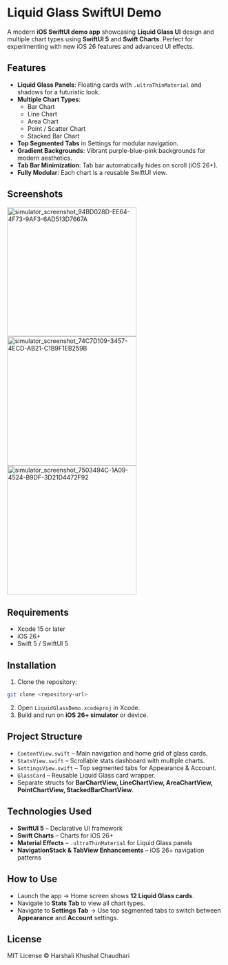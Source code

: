 
# Liquid Glass SwiftUI Demo

A modern **iOS SwiftUI demo app** showcasing **Liquid Glass UI** design and multiple chart types using **SwiftUI 5** and **Swift Charts**. Perfect for experimenting with new iOS 26 features and advanced UI effects.

## Features

- **Liquid Glass Panels**: Floating cards with `.ultraThinMaterial` and shadows for a futuristic look.
- **Multiple Chart Types**:
  - Bar Chart  
  - Line Chart  
  - Area Chart  
  - Point / Scatter Chart  
  - Stacked Bar Chart
- **Top Segmented Tabs** in Settings for modular navigation.
- **Gradient Backgrounds**: Vibrant purple-blue-pink backgrounds for modern aesthetics.
- **Tab Bar Minimization**: Tab bar automatically hides on scroll (iOS 26+).
- **Fully Modular**: Each chart is a reusable SwiftUI view.

## Screenshots
<p float="left">
<img width="300" alt="simulator_screenshot_94BD028D-EE64-4F73-9AF3-6AD513D7667A" src="https://github.com/user-attachments/assets/f40279ac-5066-450a-aae2-c6ba9e24da4f" />
<img width="300" alt="simulator_screenshot_74C7D109-3457-4ECD-AB21-C1B9F1EB259B" src="https://github.com/user-attachments/assets/364dbe60-0189-4f4a-bbab-d80155eb19da" />
<img width="300" alt="simulator_screenshot_7503494C-1A09-4524-B9DF-3D21D4472F92" src="https://github.com/user-attachments/assets/1af3bcaa-bd39-4c7d-85d0-fe5b83e818c2" />
</p>

## Requirements

- Xcode 15 or later  
- iOS 26+  
- Swift 5 / SwiftUI 5

## Installation

1. Clone the repository:  
```bash
git clone <repository-url>
```
2. Open `LiquidGlassDemo.xcodeproj` in Xcode.  
3. Build and run on **iOS 26+ simulator** or device.

## Project Structure

- `ContentView.swift` – Main navigation and home grid of glass cards.  
- `StatsView.swift` – Scrollable stats dashboard with multiple charts.  
- `SettingsView.swift` – Top segmented tabs for Appearance & Account.  
- `GlassCard` – Reusable Liquid Glass card wrapper.  
- Separate structs for **BarChartView, LineChartView, AreaChartView, PointChartView, StackedBarChartView**.

## Technologies Used

- **SwiftUI 5** – Declarative UI framework  
- **Swift Charts** – Charts for iOS 26+  
- **Material Effects** – `.ultraThinMaterial` for Liquid Glass panels  
- **NavigationStack & TabView Enhancements** – iOS 26+ navigation patterns

## How to Use

- Launch the app → Home screen shows **12 Liquid Glass cards**.  
- Navigate to **Stats Tab** to view all chart types.  
- Navigate to **Settings Tab** → Use top segmented tabs to switch between **Appearance** and **Account** settings.

## License

MIT License © Harshali Khushal Chaudhari
